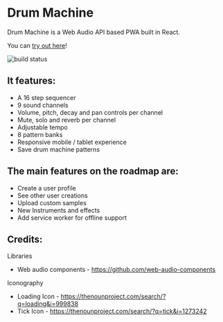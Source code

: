 # Drum Machine

Drum Machine is a Web Audio API based PWA built in React.

You can [try out here](https://mattbridgeman.github.io/drum-machine/)!

![build status](https://img.shields.io/travis/MattBridgeman/drum-machine.svg)

## It features:

- A 16 step sequencer
- 9 sound channels
- Volume, pitch, decay and pan controls per channel
- Mute, solo and reverb per channel
- Adjustable tempo
- 8 pattern banks
- Responsive mobile / tablet experience
- Save drum machine patterns

## The main features on the roadmap are:

- Create a user profile
- See other user creations
- Upload custom samples
- New Instruments and effects
- Add service worker for offline support

## Credits:

Libraries
- Web audio components - https://github.com/web-audio-components

Iconography
- Loading Icon - https://thenounproject.com/search/?q=loading&i=999838
- Tick Icon - https://thenounproject.com/search/?q=tick&i=1273242